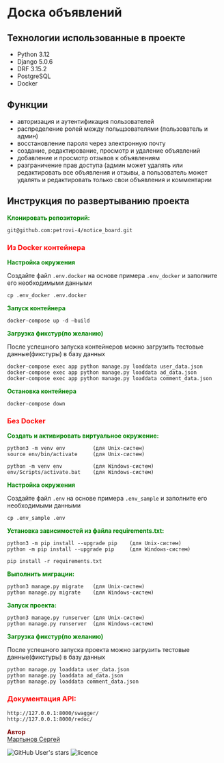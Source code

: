 # Доска объявлений


## Технологии использованные в проекте
- Python 3.12
- Django 5.0.6
- DRF 3.15.2
- PostgreSQL
- Docker

## Функции
- авторизация и аутентификация пользователей
- распределение ролей между польщзователями (пользователь и админ)
- восстановление пароля через электронную почту
- создание, редактирование, просмотр и удаление объявлений
- добавление и просмотр отзывов к объявлениям
- разграничение прав доступа (админ может удалять или редактировать все объявления и отзывы, а пользователь может удалять и редактировать только свои объявления и комментарии


## Инструкция по развертыванию проекта
**<span style="color:green">Клонировать репозиторий:</span>**

```
git@github.com:petrovi-4/notice_board.git
```

### <span style="color:red">Из Docker контейнера</span>

**<span style="color:green">Настройка окружения</span>**

Создайте файл `.env.docker` на основе примера `.env_docker` и заполните его необходимыми данными

```
cp .env_docker .env.docker
```

**<span style="color:green">Запуск контейнера</span>**

```
docker-compose up -d —build 
```

**<span style="color:green">Загрузка фикстур(по желанию)</span>**

После успешного запуска контейнеров можно загрузить тестовые данные(фикстуры) в базу данных

```
docker-compose exec app python manage.py loaddata user_data.json
docker-compose exec app python manage.py loaddata ad_data.json
docker-compose exec app python manage.py loaddata comment_data.json
```

**<span style="color:green">Остановка контейнера</span>**

```
docker-compose down
```


### <span style="color:red">Без Docker</span>

**<span style="color:green">Создать и активировать виртуальное окружение:</span>**

```
python3 -m venv env         (для Unix-систем)
source env/bin/activate     (для Unix-систем)
```
```
python -m venv env          (для Windows-систем)
env/Scripts/activate.bat    (для Windows-систем)
```

**<span style="color:green">Настройка окружения</span>**

Создайте файл `.env` на основе примера `.env_sample` и заполните его необходимыми данными

```
cp .env_sample .env
```

**<span style="color:green">Установка зависимостей из файла requirements.txt:</span>**

```
python3 -m pip install --upgrade pip    (для Unix-систем)
python -m pip install --upgrade pip     (для Windows-систем)
```
```
pip install -r requirements.txt
```

**<span style="color:green">Выполнить миграции:</span>**

```
python3 manage.py migrate   (для Unix-систем) 
python manage.py migrate    (для Windows-систем)
```

**<span style="color:green">Запуск проекта:</span>**

```
python3 manage.py runserver (для Unix-систем)
python manage.py runserver  (для Windows-систем)
```

**<span style="color:green">Загрузка фикстур(по желанию)</span>**

После успешного запуска проекта можно загрузить тестовые данные(фикстуры) в базу данных

```
python manage.py loaddata user_data.json
python manage.py loaddata ad_data.json
python manage.py loaddata comment_data.json
```

### **<span style="color:red">Документация API:</span>**

```
http://127.0.0.1:8000/swagger/
http://127.0.0.1:8000/redoc/
```


**<span style="color:maroon">Автор</span>**  
[Мартынов Сергей](https://github.com/petrovi-4)

![GitHub User's stars](https://img.shields.io/github/stars/petrovi-4?label=Stars&style=social)
![licence](https://img.shields.io/badge/licence-GPL--3.0-green)
